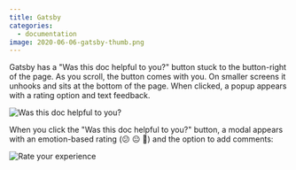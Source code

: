 ```yaml
---
title: Gatsby
categories:
  - documentation
image: 2020-06-06-gatsby-thumb.png
---
```


Gatsby has a "Was this doc helpful to you?" button stuck to the button-right of the page. As you scroll, the button comes with you. On smaller screens it unhooks and sits at the bottom of the page. When clicked, a popup appears with a rating option and text feedback.

![Was this doc helpful to you?](/feedback-library/img/2020-06-06-gatsby.png)

When you click the "Was this doc helpful to you?" button, a modal appears with an emotion-based rating (😕 😐 🙂) and the option to add comments:

![Rate your experience](/feedback-library/img/2020-06-06-gatsby-2.png)
